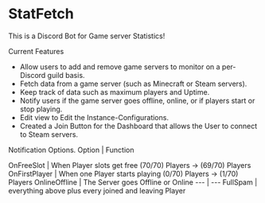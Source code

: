 # StatFetch
This is a Discord Bot for Game server Statistics!

Current Features
- Allow users to add and remove game servers to monitor on a per-Discord guild basis.
- Fetch data from a game server (such as Minecraft or Steam servers).
- Keep track of data such as maximum players and Uptime.
- Notify users if the game server goes offline, online, or if players start or stop playing.
- Edit view to Edit the Instance-Configurations.
- Created a Join Button for the Dashboard that allows the User to connect to Steam servers.

Notification Options.
Option | Function

OnFreeSlot | When Player slots get free (70/70) Players -> (69/70) Players
OnFirstPlayer | When one Player starts playing (0/70) Players -> (1/70) Players
OnlineOffline | The Server goes Offline or Online
--- | ---
FullSpam | everything above plus every joined and leaving Player

